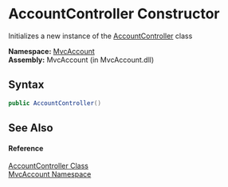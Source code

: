 AccountController Constructor
=============================
Initializes a new instance of the [AccountController][1] class

**Namespace:** [MvcAccount][2]  
**Assembly:** MvcAccount (in MvcAccount.dll)

Syntax
------

```csharp
public AccountController()
```


See Also
--------

#### Reference
[AccountController Class][1]  
[MvcAccount Namespace][2]  

[1]: README.md
[2]: ../README.md